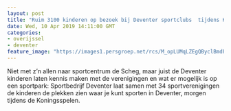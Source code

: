 ```yaml
---
layout: post
title: "Ruim 3100 kinderen op bezoek bij Deventer sportclubs  tijdens Koningsspelen"
date: Wed, 10 Apr 2019 14:11:00 GMT
categories: 
- overijssel 
- deventer 
feature_image: "https://images1.persgroep.net/rcs/M_opLUMqLZEgQByclBmdFRGk0ZM/diocontent/101678066/_fitwidth/400/?appId=21791a8992982cd8da851550a453bd7f&quality=0.7"
---
```


Niet met z’n allen naar sportcentrum de Scheg, maar juist de Deventer kinderen laten kennis maken met de verenigingen en wat er mogelijk is op een sportpark: Sportbedrijf Deventer laat samen met 34 sportverenigingen de kinderen de plekken zien waar je kunt sporten in Deventer, morgen tijdens de Koningsspelen.
